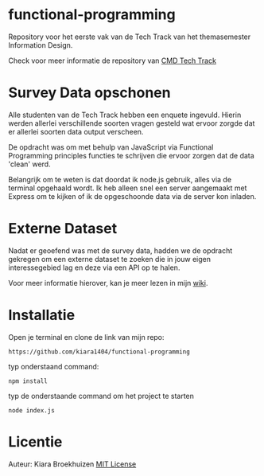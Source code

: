 # functional-programming
Repository voor het eerste vak van de Tech Track van het themasemester Information Design.


Check voor meer informatie de repository van [CMD Tech Track](https://github.com/cmda-tt/course-21-22)

# **Survey Data opschonen**
Alle studenten van de Tech Track hebben een enquete ingevuld. Hierin werden allerlei verschillende soorten vragen gesteld wat ervoor zorgde dat er allerlei soorten data output verscheen. 

De opdracht was om met behulp van JavaScript via Functional Programming principles functies te schrijven die ervoor zorgen dat de data 'clean' werd.

Belangrijk om te weten is dat doordat ik node.js gebruik, alles via de terminal opgehaald wordt. 
Ik heb alleen snel een server aangemaakt met Express om te kijken of ik de opgeschoonde data via de server kon inladen.

# **Externe Dataset**
Nadat er geoefend was met de survey data, hadden we de opdracht gekregen om een externe dataset te zoeken die in jouw eigen interessegebied lag en deze via een API op te halen.

Voor meer informatie hierover, kan je meer lezen in mijn [wiki](https://github.com/kiara1404/functional-programming/wiki).
# **Installatie**
Open je terminal en clone de link van mijn repo:
```
https://github.com/kiara1404/functional-programming
```

typ onderstaand command:
```
npm install
```

typ de onderstaande command om het project te starten
```
node index.js
```
# **Licentie**
Auteur: Kiara Broekhuizen [MIT License](https://github.com/kiara1404/functional-programming/blob/main/LICENSE)